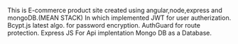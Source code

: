 This is E-commerce product site created using angular,node,express and mongoDB.(MEAN STACK)
In which implemented JWT for user autherization.
Bcypt.js latest algo. for password encryption.
AuthGuard for route protection.
Express JS For Api implentation
Mongo DB as a Database.

